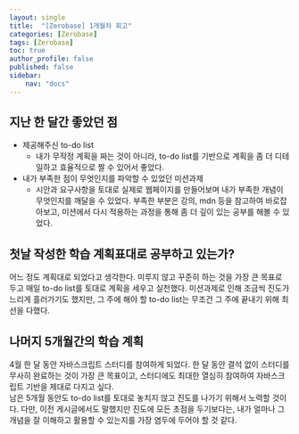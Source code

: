 ```yaml
---
layout: single
title:  "[Zerobase] 1개월차 회고"
categories: [Zerobase]
tags: [Zerobase]
toc: true
author_profile: false
published: false
sidebar:
    nav: "docs"
---
```


## 지난 한 달간 좋았던 점
- 제공해주신 to-do list
    - 내가 무작정 계획을 짜는 것이 아니라, to-do list를 기반으로 계획을 좀 더 디테일하고 효율적으로 짤 수 있어서 좋았다.
- 내가 부족한 점이 무엇인지를 파악할 수 있었던 미션과제
    - 시안과 요구사항을 토대로 실제로 웹페이지를 만들어보며 내가 부족한 개념이 무엇인지를 깨달을 수 있었다. 부족한 부분은 강의, mdn 등을 참고하여 바로잡아보고, 미션에서 다시 적용하는 과정을 통해 좀 더 깊이 있는 공부를 해볼 수 있었다.

## 첫날 작성한 학습 계획표대로 공부하고 있는가?
어느 정도 계획대로 되었다고 생각한다. 미루지 않고 꾸준히 하는 것을 가장 큰 목표로 두고 매일 to-do list를 토대로 계획을 세우고 실천했다. 미션과제로 인해 조금씩 진도가 느리게 흘러가기도 했지만, 그 주에 해야 할 to-do list는 무조건 그 주에 끝내기 위해 최선을 다했다.

## 나머지 5개월간의 학습 계획
4월 한 달 동안 자바스크립트 스터디를 참여하게 되었다. 한 달 동안 결석 없이 스터디를 무사히 완료하는 것이 가장 큰 목표이고, 스터디에도 최대한 열심히 참여하여 자바스크립트 기반을 제대로 다지고 싶다. <br>
남은 5개월 동안도 to-do list를 토대로 놓치지 않고 진도를 나가기 위해서 노력할 것이다. 다만, 이전 게시글에서도 말했지만 진도에 모든 초점을 두기보다는, 내가 얼마나 그 개념을 잘 이해하고 활용할 수 있는지를 가장 염두에 두어야 할 것 같다. 
